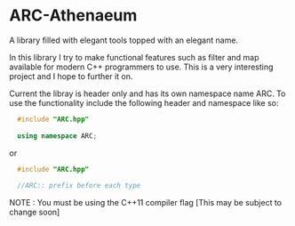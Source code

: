 # ARC-Athenaeum
A library filled with elegant tools topped with an elegant name.

In this library I try to make functional features such as filter and map available for modern C++ programmers to use.
This is a very interesting project and I hope to further it on.

Current the libray is header only and has its own namespace name ARC. To use the functionality include the following header and namespace like so:

```c++
  #include "ARC.hpp"
  
  using namespace ARC;
```

or 

```c++
  #include "ARC.hpp"
  
  //ARC:: prefix before each type
```

NOTE : You must be using the C++11 compiler flag [This may be subject to change soon]
